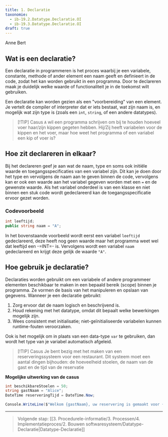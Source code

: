 ```yaml
---
title: 1. Declaratie
taxonomie:
  - ib-19.2.Datatype.Declaratie.OI
  - ib-19.3.Datatype.Declaratie.OI
draft: true
---
```

Anne Bert 
## Wat is een declaratie?
Een declaratie in programmeren is het proces waarbij je een variabele, constante, methode of ander element een naam geeft en definieert in de code, zodat het kan worden gebruikt in een programma. Door te declareren maak je duidelijk welke waarde of functionaliteit je in de toekomst wilt gebruiken.

Een declaratie kan worden gezien als een "voorbereiding" van een element. Je vertelt de compiler of interpreter dat er iets bestaat, wat zijn naam is, en mogelijk wat zijn type is (zoals een `int`, `string`, of een andere datatypes).

> [!TIP] Casus
> `A` wil een programma schrijven om bij te houden hoeveel voer haar/zijn kippen gegeten hebben. Hij/Zij heeft variabelen voor de kippen en het voer, maar hoe weet het programma of een variabel een kip of voer is?

## Hoe zit declareren in elkaar?
Bij het declareren geef je aan wat de naam, type en soms ook initiële waarde en toegangsspecificaties van een variabel zijn. Dit kan je doen door het type en vervolgens de naam aan te geven binnen de code, vervolgens kan er ook een waarde aan het variabel gegeven worden met een `=` en de gewenste waarde.
Als het variabel onderdeel is van een klasse en niet binnen een stuk code wordt gedeclareerd kan de toegangsspecificatie ervoor gezet worden.

### Codevoorbeeld
```C#
int leeftijd;
public string naam = "A";
```

In het bovenstaande voorbeeld wordt eerst een variabel `leeftijd` gedeclareerd, deze heeft nog geen waarde maar het programma weet wel dat leeftijd een -=INT=- is. Vervolgens wordt een variabel `naam` gedeclareerd en krijgt deze gelijk de waarde `"A"`.

## Hoe gebruik je declaratie?
Declaraties worden gebruikt om een variabele of andere programmeer elementen beschikbaar te maken in een bepaald bereik (scope) binnen je programma. Ze vormen de basis van het manipuleren en opslaan van gegevens. Wanneer je een declaratie gebruikt:

1. Zorg ervoor dat de naam logisch en beschrijvend is.
2. Houd rekening met het datatype, omdat dit bepaalt welke bewerkingen mogelijk zijn.
3. Wees consistent met initialisatie; niet-geïnitialiseerde variabelen kunnen runtime-fouten veroorzaken.

Ook is het mogelijk om in plaats van een data-type `var` te gebruiken, dan wordt het type van je variabel automatisch afgeleid.

> [!TIP] Casus
> Je bent bezig met het maken van een reserveringssysteem voor een restaurant. Dit systeem moet een aantal dingen bijhouden: de hoeveelheid stoelen, de naam van de gast en de tijd van de reservatie 

**Mogelijke uitwerking van de casus**
```C#
int beschikbareStoelen = 50;
string gastNaam = "Alice";
DateTime reserveringTijd = DateTime.Now;

Console.WriteLine($"Welkom {gastNaam}, uw reservering is gemaakt voor {reserveringTijd}. Er zijn nog {beschikbareStoelen} stoelen beschikbaar.");
```


---

> Volgende stap: [[3. Procedurele-informatie/3. Processen/4. Implementatieproces/2. Bouwen softwaresysteem/Datatype-Declaratie|Datatype-Declaratie]]
